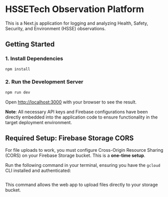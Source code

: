 # HSSETech Observation Platform

This is a Next.js application for logging and analyzing Health, Safety, Security, and Environment (HSSE) observations.

## Getting Started

### 1. Install Dependencies

```bash
npm install
```

### 2. Run the Development Server

```bash
npm run dev
```

Open [http://localhost:3000](http://localhost:3000) with your browser to see the result.

**Note**: All necessary API keys and Firebase configurations have been directly embedded into the application code to ensure functionality in the target deployment environment.

## Required Setup: Firebase Storage CORS

For file uploads to work, you must configure Cross-Origin Resource Sharing (CORS) on your Firebase Storage bucket. This is a **one-time setup**.

Run the following command in your terminal, ensuring you have the `gcloud` CLI installed and authenticated:

```bash

```

This command allows the web app to upload files directly to your storage bucket.
